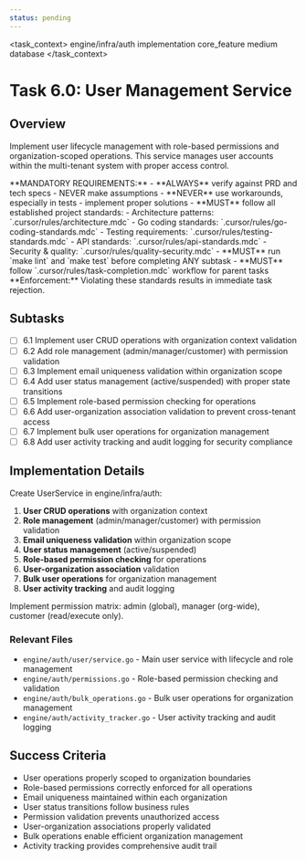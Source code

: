 ```yaml
---
status: pending
---
```


<task_context>
<domain>engine/infra/auth</domain>
<type>implementation</type>
<scope>core_feature</scope>
<complexity>medium</complexity>
<dependencies>database</dependencies>
</task_context>

# Task 6.0: User Management Service

## Overview

Implement user lifecycle management with role-based permissions and organization-scoped operations. This service manages user accounts within the multi-tenant system with proper access control.

<critical>
**MANDATORY REQUIREMENTS:**
- **ALWAYS** verify against PRD and tech specs - NEVER make assumptions
- **NEVER** use workarounds, especially in tests - implement proper solutions
- **MUST** follow all established project standards:
    - Architecture patterns: `.cursor/rules/architecture.mdc`
    - Go coding standards: `.cursor/rules/go-coding-standards.mdc`
    - Testing requirements: `.cursor/rules/testing-standards.mdc`
    - API standards: `.cursor/rules/api-standards.mdc`
    - Security & quality: `.cursor/rules/quality-security.mdc`
- **MUST** run `make lint` and `make test` before completing ANY subtask
- **MUST** follow `.cursor/rules/task-completion.mdc` workflow for parent tasks
**Enforcement:** Violating these standards results in immediate task rejection.
</critical>

## Subtasks

- [ ] 6.1 Implement user CRUD operations with organization context validation
- [ ] 6.2 Add role management (admin/manager/customer) with permission validation
- [ ] 6.3 Implement email uniqueness validation within organization scope
- [ ] 6.4 Add user status management (active/suspended) with proper state transitions
- [ ] 6.5 Implement role-based permission checking for operations
- [ ] 6.6 Add user-organization association validation to prevent cross-tenant access
- [ ] 6.7 Implement bulk user operations for organization management
- [ ] 6.8 Add user activity tracking and audit logging for security compliance

## Implementation Details

Create UserService in engine/infra/auth:

1. **User CRUD operations** with organization context
2. **Role management** (admin/manager/customer) with permission validation
3. **Email uniqueness validation** within organization scope
4. **User status management** (active/suspended)
5. **Role-based permission checking** for operations
6. **User-organization association** validation
7. **Bulk user operations** for organization management
8. **User activity tracking** and audit logging

Implement permission matrix: admin (global), manager (org-wide), customer (read/execute only).

### Relevant Files

- `engine/auth/user/service.go` - Main user service with lifecycle and role management
- `engine/auth/permissions.go` - Role-based permission checking and validation
- `engine/auth/bulk_operations.go` - Bulk user operations for organization management
- `engine/auth/activity_tracker.go` - User activity tracking and audit logging

## Success Criteria

- User operations properly scoped to organization boundaries
- Role-based permissions correctly enforced for all operations
- Email uniqueness maintained within each organization
- User status transitions follow business rules
- Permission validation prevents unauthorized access
- User-organization associations properly validated
- Bulk operations enable efficient organization management
- Activity tracking provides comprehensive audit trail
